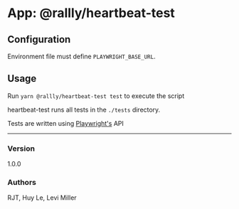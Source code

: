 # App:  @rallly/heartbeat-test

## Configuration
Environment file must define `PLAYWRIGHT_BASE_URL`.

## Usage
Run `yarn @rallly/heartbeat-test test` to execute the script

heartbeat-test runs all tests in the `./tests` directory.

Tests are written using [Playwright's](https://wwww.playwright.dev) API

---
### Version
1.0.0

### Authors
RJT, Huy Le, Levi Miller


